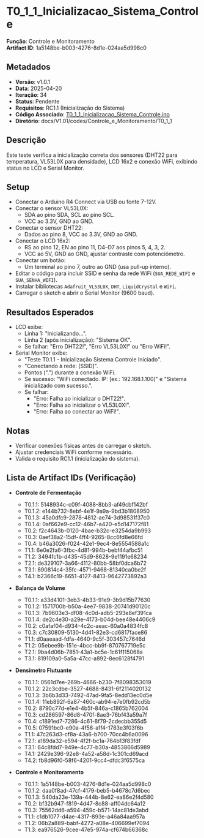# T0_1_1_Inicializacao_Sistema_Controle  
**Função**: Controle e Monitoramento  
**Artifact ID**: 1a5148be-b003-4276-8d1e-024aa5d998c0  

## Metadados  
- **Versão**: v1.0.1  
- **Data**: 2025-04-20  
- **Iteração**: 34  
- **Status**: Pendente  
- **Requisitos**: RC1.1 (Inicialização do Sistema)  
- **Código Associado**: [T0_1_1_Inicializacao_Sistema_Controle.ino](./T0_1_1_Inicializacao_Sistema_Controle.ino)  
- **Diretório**: docs/V1.01/codes/Controle_e_Monitoramento/T0_1_1  

## Descrição  
Este teste verifica a inicialização correta dos sensores (DHT22 para temperatura, VL53L0X para densidade), LCD 16x2 e conexão WiFi, exibindo status no LCD e Serial Monitor.  

## Setup  
- Conectar o Arduino R4 Connect via USB ou fonte 7-12V.  
- Conectar o sensor VL53L0X:  
  - SDA ao pino SDA, SCL ao pino SCL.  
  - VCC ao 3.3V, GND ao GND.  
- Conectar o sensor DHT22:  
  - Dados ao pino 8, VCC ao 3.3V, GND ao GND.  
- Conectar o LCD 16x2:  
  - RS ao pino 12, EN ao pino 11, D4–D7 aos pinos 5, 4, 3, 2.  
  - VCC ao 5V, GND ao GND, ajustar contraste com potenciômetro.  
- Conectar um botão:  
  - Um terminal ao pino 7, outro ao GND (usa pull-up interno).  
- Editar o código para incluir SSID e senha da rede WiFi (`SUA_REDE_WIFI` e `SUA_SENHA_WIFI`).  
- Instalar bibliotecas `Adafruit_VL53L0X`, `DHT`, `LiquidCrystal` e `WiFi`.  
- Carregar o sketch e abrir o Serial Monitor (9600 baud).  

## Resultados Esperados  
- LCD exibe:  
  - Linha 1: "Inicializando...".  
  - Linha 2 (após inicialização): "Sistema OK".  
  - Se falhar: "Erro DHT22!", "Erro VL53L0X!" ou "Erro WiFi!".  
- Serial Monitor exibe:  
  - "Teste T0.1.1 - Inicialização Sistema Controle Iniciado".  
  - "Conectando à rede: [SSID]".  
  - Pontos (".") durante a conexão WiFi.  
  - Se sucesso: "WiFi conectado. IP: [ex.: 192.168.1.100]" e "Sistema inicializado com sucesso.".  
  - Se falhar:  
    - "Erro: Falha ao inicializar o DHT22!".  
    - "Erro: Falha ao inicializar o VL53L0X!".  
    - "Erro: Falha ao conectar ao WiFi!".  

## Notas  
- Verificar conexões físicas antes de carregar o sketch.  
- Ajustar credenciais WiFi conforme necessário.  
- Valida o requisito RC1.1 (inicialização do sistema).  

## Lista de Artifact IDs (Verificação)  
- **Controle de Fermentação**  
  - T0.1.1: 5148934c-c09f-4088-8bb3-af49cbf142bf  
  - T0.1.2: e144b732-8ebf-4e1f-9a9a-9bd3b1808950  
  - T0.1.3: 45a0dfc9-2878-4812-ae74-3d98531f37c0  
  - T0.1.4: 0af662e9-cc12-46b7-a420-e5d147172f81  
  - T0.2: f2c4643b-0120-4bae-b32c-e3254da9b993  
  - T0.3: 0aef38a2-15df-4ff4-9265-8cc6fd8e66fd  
  - T0.4: b46a3026-f024-42e1-9ec4-8e5554588a1c  
  - T1.1: 6e0e2fa6-3fbc-4d81-994b-bebf44afbc51  
  - T1.2: 3494fc1b-d435-45d9-8628-9e1191e68234  
  - T2.1: de329107-3a66-4112-80bb-58bf0dca6b72  
  - T3.1: 890814c4-35fc-4571-9468-81340ca0be2f  
  - T4.1: b2366c19-6651-4127-8413-9642773892a3  

- **Balança de Volume**  
  - T0.1.1: a33d4101-3eb3-4b33-91e9-3b9d15b77630  
  - T0.1.2: 1571700b-b50a-4ee7-9838-20741d90120c  
  - T0.1.3: 7b9603e3-df08-4c0d-adb5-293e8ef391ca  
  - T0.1.4: de2c4e30-a29e-4173-b04d-bee48e4406c9  
  - T0.2: c0afaf04-d934-4c2c-aeac-60a0a4834fc8  
  - T0.3: c7c30809-5130-4d41-82e3-cd6817face86  
  - T1.1: d0aaeaad-fdfa-4640-9c5f-303457c7646d  
  - T1.2: 05ebee9b-151e-4bcc-bb9f-870767719e5c  
  - T2.1: 9ba4d06b-7851-43a1-bc5e-1c61f115068a  
  - T3.1: 819109a0-5a5a-47cc-a892-8ec6128f4791  

- **Densímetro Flutuante**  
  - T0.1.1: 0561d7ee-269b-4666-b230-7f8098353019  
  - T0.1.2: 22c3cdbe-3527-4688-8431-6f2114020132  
  - T0.1.3: 3b6b3d33-7492-47ad-9fa5-8edd13ec0d5e  
  - T0.1.4: 11eb892f-6a87-460c-ab94-e7e0fb92cd5b  
  - T0.2: 8790c77d-e1e4-4b5f-846a-c1865b762004  
  - T0.3: cd286597-86d8-470f-8ae3-76bf43a59a7f  
  - T0.4: c1891ed7-7286-4c61-8f79-2cdecbb355d5  
  - T0.5: 07591bc0-e90a-4f58-a1f4-1783e3f03f6b  
  - T1.1: 47c263d3-cf8a-43a6-b700-70cc4b6a0096  
  - T2.1: a189da32-e594-4f2f-bc1a-764b13f83fdf  
  - T3.1: 64c8fdd7-949e-4c77-b30a-4853866d5989  
  - T4.1: 2429e396-92e8-4a52-a58d-1c301cd69acd  
  - T4.2: fb8d96f0-58f6-4201-9cc4-dfdc3f6575ca  

- **Controle e Monitoramento**  
  - T0.1.1: 1a5148be-b003-4276-8d1e-024aa5d998c0  
  - T0.1.2: daa0f8ad-47cf-4179-beb5-b4678c7d6bec  
  - T0.1.3: 540da23e-139a-444b-8e62-ea86e2f4d580  
  - T0.2: bf32b947-f819-4d47-8c88-aff04dc64a12  
  - T0.3: 75562dd6-a594-459c-b571-14ac81de3abd  
  - T1.1: c1db1077-d4ae-4317-893e-a46a84aa957a  
  - T1.2: 06b2a889-babf-4272-a08e-406699ef7094  
  - T1.3: ea976526-9cee-47e5-974a-cf674b66368c